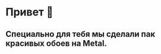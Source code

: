 # Привет 👋
## Специально для тебя мы сделали пак красивых обоев на Metal. 

<!--- 👀 I’m interested in iOS Development-->
<!--- 🌱 I’m currently learning how to be cool developer 😺-->
<!--- 🤝🏻 I’m looking to collaborate with other iOS Developers-->

<!--#### Connect with me:-->
<!-- [<img align="left" alt="mudriyilya | LinkedIn" width="24px" src="https://cdn.jsdelivr.net/npm/simple-icons@v3/icons/linkedin.svg" />][linkedin] -->
<!--[<img align="left" alt="mudriyilya | Instagram" width="24px" src="https://cdn.jsdelivr.net/npm/simple-icons@7.19.0/icons/instagram.svg" />][instagram]-->
<!--[<img align="left" alt="mudriyilya | Facebook" width="24px" src="https://cdn.jsdelivr.net/npm/simple-icons@7.19.0/icons/facebook.svg" />][facebook]-->
<!--<br />-->

<!--#### Languages and Tools:-->
<!--[<img align="left" alt="Swift" width="24px" src="https://cdn.jsdelivr.net/npm/simple-icons@7.19.0/icons/swift.svg" />][iOS-Swift]-->
<!--[<img align="left" alt="Xcode" width="24px" src="https://cdn.jsdelivr.net/npm/simple-icons@7.19.0/icons/xcode.svg" />][Xcode]-->
<!--[<img align="left" alt="iOS" width="24px" src="https://cdn.jsdelivr.net/npm/simple-icons@7.19.0/icons/ios.svg" />][iOS-Developer]-->
<!--[<img align="left" alt="GitHub" width="24px" src="https://cdn.jsdelivr.net/npm/simple-icons@7.19.0/icons/github.svg" />][github]-->

<!--<br />-->

[instagram]: https://instagram.com/mudriy.ilya
<!-- [linkedin]: https://linkedin.com/in/??? -->
[facebook]: https://www.facebook.com/mudriy.ilya

[iOS-Swift]: https://developer.apple.com/swift
[Xcode]: https://developer.apple.com/xcode/ide
[iOS-Developer]: https://developer.apple.com/ios
[github]: https://github.com/MudriyIlya
